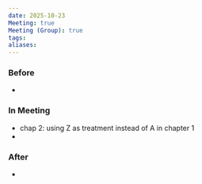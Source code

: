 ```yaml
---
date: 2025-10-23
Meeting: true
Meeting (Group): true
tags:
aliases:
---
```


### Before
- 

### In Meeting
- chap 2: using Z as treatment instead of A in chapter 1
- 

### After
- 
